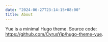 ```yaml
---
date: "2024-06-27T23:14:15+08:00"
title: About
---
```


Yue is a minimal Hugo theme. Source code: <https://github.com/CyrusYip/hugo-theme-yue>.